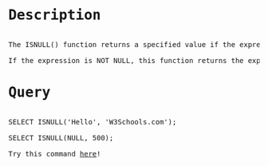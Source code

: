 <pre>
<h1>Description</h1>
The ISNULL() function returns a specified value if the expression is NULL.

If the expression is NOT NULL, this function returns the expression.
<h1>Query</h1>
SELECT ISNULL('Hello', 'W3Schools.com');

SELECT ISNULL(NULL, 500);

Try this command <a href="https://www.w3schools.com/sql/trysql.asp?filename=trysql_select_all">here</a>!
</pre>
